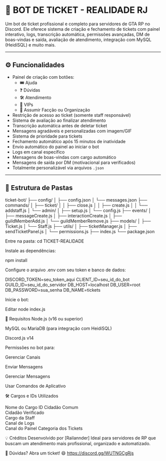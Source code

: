# 🤖 BOT DE TICKET - REALIDADE RJ

Um bot de ticket profissional e completo para servidores de GTA RP no Discord. Ele oferece sistema de criação e fechamento de tickets com painel interativo, logs, transcrição automática, permissões avançadas, DM de boas-vindas e saída, avaliação de atendimento, integração com MySQL (HeidiSQL) e muito mais.

---

## ⚙️ Funcionalidades

- Painel de criação com botões:
  - 🎟️ Ajuda
  - ❓ Dúvidas
  - 🛠️ Atendimento
  - 💎 VIPs
  - 🏴 Assumir Facção ou Organização
- Restrição de acesso ao ticket (somente staff responsável)
- Sistema de avaliação ao finalizar atendimento
- Transcrição automática antes de deletar ticket
- Mensagens agradáveis e personalizadas com imagem/GIF
- Sistema de prioridade para tickets
- Fechamento automático após 15 minutos de inatividade
- Envio automático do painel ao iniciar o bot
- Logs em canal específico
- Mensagens de boas-vindas com cargo automático
- Mensagens de saída por DM (motivacional para verificados)
- Totalmente personalizável via arquivos `.json`

---

## 🧬 Estrutura de Pastas

ticket-bot/
├── config/
│   ├── config.json
│   └── messages.json
├── commands/
│   ├── ticket/
│   │   ├── close.js
│   │   ├── create.js
│   │   └── addstaff.js
│   └── admin/
│       ├── setup.js
│       └── config.js
├── events/
│   ├── messageCreate.js
│   ├── interactionCreate.js
│   ├── guildMemberAdd.js
│   └── guildMemberRemove.js
├── models/
│   ├── Ticket.js
│   └── Staff.js
├── utils/
│   ├── ticketManager.js
│   ├── sendTicketPanel.js
│   └── permissions.js
├── index.js
└── package.json

Entre na pasta:
cd TICKET-REALIDADE

Instale as dependências:

npm install

Configure o arquivo .env com seu token e banco de dados:

DISCORD_TOKEN=seu_token_aqui
CLIENT_ID=seu_id_do_bot
GUILD_ID=seu_id_do_servidor
DB_HOST=localhost
DB_USER=root
DB_PASSWORD=sua_senha
DB_NAME=tickets

Inicie o bot:

Editar
node index.js


🧩 Requisitos
Node.js (v16 ou superior)

MySQL ou MariaDB (para integração com HeidiSQL)

Discord.js v14

Permissões no bot para:

Gerenciar Canais

Enviar Mensagens

Gerenciar Mensagens

Usar Comandos de Aplicativo

🛠️ Cargos e IDs Utilizados

Nome do Cargo	ID
Cidadão Comum	
Cidadão Verificado	
Cargo da Staff	
Canal de Logs	
Canal do Painel	
Categoria dos Tickets	


💡 Créditos
Desenvolvido por [Railannder]
Ideal para servidores de RP que buscam um atendimento mais profissional, organizado e automatizado.

🧃 Dúvidas?
Abra um ticket! 😄
https://discord.gg/WUTNGCgRjs
